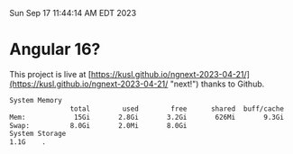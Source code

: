 Sun Sep 17 11:44:14 AM EDT 2023

# Angular 16?


This project is live at [https://kusl.github.io/ngnext-2023-04-21/](https://kusl.github.io/ngnext-2023-04-21/ "next!") thanks to Github.

```bash
System Memory
               total        used        free      shared  buff/cache   available
Mem:            15Gi       2.8Gi       3.2Gi       626Mi       9.3Gi        11Gi
Swap:          8.0Gi       2.0Mi       8.0Gi
System Storage
1.1G	.
```
